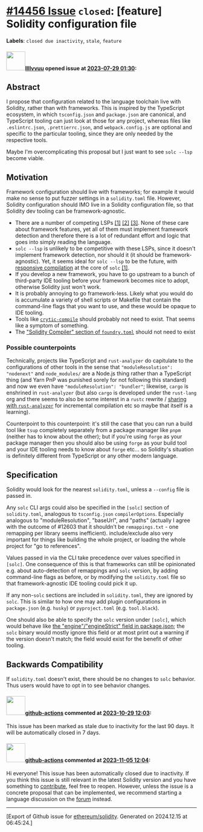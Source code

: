 # [\#14456 Issue](https://github.com/ethereum/solidity/issues/14456) `closed`: [feature] Solidity configuration file
**Labels**: `closed due inactivity`, `stale`, `feature`


#### <img src="https://avatars.githubusercontent.com/u/5601392?v=4" width="50">[llllvvuu](https://github.com/llllvvuu) opened issue at [2023-07-29 01:30](https://github.com/ethereum/solidity/issues/14456):

<!--## Prerequisites

- First, many thanks for taking part in the community. We really appreciate that.
- We realize there is a lot of data requested here. We ask only that you do your best to provide as much information as possible so we can better help you.
- Support questions are better asked in one of the following locations:
    - [Solidity chat](https://gitter.im/ethereum/solidity)
    - [Stack Overflow](https://ethereum.stackexchange.com/)
- Ensure the issue isn't already reported (check `feature` and `language design` labels).
- If you feel uncertain about your feature request, perhaps it's better to open a language design or feedback forum thread via the issue selector, or by going to the forum directly.
    - [Solidity forum](https://forum.soliditylang.org/)

*Delete the above section and the instructions in the sections below before submitting*
-->

## Abstract

I propose that configuration related to the language toolchain live with Solidity, rather than with frameworks. This is inspired by the TypeScript ecosystem, in which `tsconfig.json` and `package.json` are canonical, and TypeScript tooling can just look at those for any project, whereas files like `.eslintrc.json`, `.prettierrc.json`, and `webpack.config.js` are optional and specific to the particular tooling, since they are only needed by the respective tools.

Maybe I'm overcomplicating this proposal but I just want to see `solc --lsp` become viable.

## Motivation

Framework configuration should live with frameworks; for example it would make no sense to put fuzzer settings in a `solidity.toml` file. However, Solidity configuration should IMO live in a Solidity configuration file, so that Solidity dev tooling can be framework-agnostic.
* There are a number of competing LSPs [[1]](https://github.com/juanfranblanco/vscode-solidity) [[2]](https://github.com/NomicFoundation/hardhat-vscode) [[3]](https://ackeeblockchain.com/woke/docs/latest/language-server/). None of these care about framework features, yet all of them must implement framework detection and therefore there is a lot of redundant effort and logic that goes into simply reading the language.
* `solc --lsp` is unlikely to be competitive with these LSPs, since it doesn't implement framework detection, nor should it (it should be framework-agnostic). Yet, it seems ideal for `solc --lsp` to be the future, with [responsive compilation](https://www.youtube.com/watch?v=N6b44kMS6OM) at the core of `solc` [[1]](https://matklad.github.io/2023/01/25/next-rust-compiler.html).
* If you develop a new framework, you have to go upstream to a bunch of third-party IDE tooling before your framework becomes nice to adopt, otherwise Solidity just won't work.
* It is probably annoying to go framework-less. Likely what you would do is accumulate a variety of shell scripts or Makefile that contain the command-line flags that you want to use, and these would be opaque to IDE tooling.
* Tools like [`crytic-compile`](https://github.com/crytic/crytic-compile) should probably not need to exist. That seems like a symptom of something.
* The ["Solidity Compiler" section of `foundry.toml`](https://book.getfoundry.sh/reference/config/solidity-compiler) should not need to exist

### Possible counterpoints
Technically, projects like TypeScript and `rust-analyzer` do capitulate to the configurations of other tools in the sense that `"moduleResolution": "nodenext"` and `node_modules/` are a Node.js thing rather than a TypeScript thing (and Yarn PnP was punished sorely for not following this standard) and now we even have `"moduleResolution": "bundler"`; likewise, `cargo` is enshrined in `rust-analyzer` (but also `cargo` is developed under the `rust-lang` org and there seems to also be some interest in a `rustc` rewrite / [sharing with `rust-analyzer`](https://rust-lang.github.io/compiler-team/minutes/design-meeting/2019-09-13-rust-analyzer-and-libraryification/) for incremental compilation etc so maybe that itself is a learning).

Counterpoint to this counterpoint: it's still the case that you can run a build tool like `tsup` completely separately from a package manager like `pnpm` (neither has to know about the other); but if you're using `forge` as your package manager then you should also be using `forge` as your build tool and your IDE tooling needs to know about `forge` etc... so Solidity's situation is definitely different from TypeScript or any other modern language.

## Specification
Solidity would look for the nearest `solidity.toml`, unless a `--config` file is passed in. 

Any `solc` CLI args could also be specified in the `[solc]` section of `solidity.toml`, analogous to `tsconfig.json` `compilerOptions`. Especially analogous to "moduleResolution", "baseUrl", and "paths" (actually I agree with the outcome of #12603 that it shouldn't be `remappings.txt` - one remapping per library seems inefficient). include/exclude also very important for things like building the whole project, or loading the whole project for "go to references".

Values passed in via the CLI take precedence over values specified in `[solc]`. One consequence of this is that frameworks can still be opinionated e.g. about auto-detection of remappings and `solc` version, by adding command-line flags as before, or by modifying the `solidity.toml` file so that framework-agnostic IDE tooling could pick it up.

If any non-`solc` sections are included in `solidity.toml`, they are ignored by `solc`. This is similar to how one may add plugin configurations in `package.json` (e.g. `husky`) or `pyproject.toml` (e.g. `tool.black`).

One should also be able to specify the `solc` version under `[solc]`, which would behave like [the "engine"/"engineStrict" field in package.json](https://www.marcusoft.net/2015/03/packagejson-and-engines-and-enginestrict.html); the `solc` binary would mostly ignore this field or at most print out a warning if the version doesn't match; the field would exist for the benefit of other tooling.

## Backwards Compatibility

If `solidity.toml` doesn't exist, there should be no changes to `solc` behavior. Thus users would have to opt in to see behavior changes.


#### <img src="https://avatars.githubusercontent.com/in/15368?v=4" width="50">[github-actions](https://github.com/apps/github-actions) commented at [2023-10-29 12:03](https://github.com/ethereum/solidity/issues/14456#issuecomment-1784084994):

This issue has been marked as stale due to inactivity for the last 90 days.
It will be automatically closed in 7 days.

#### <img src="https://avatars.githubusercontent.com/in/15368?v=4" width="50">[github-actions](https://github.com/apps/github-actions) commented at [2023-11-05 12:04](https://github.com/ethereum/solidity/issues/14456#issuecomment-1793717607):

Hi everyone! This issue has been automatically closed due to inactivity.
If you think this issue is still relevant in the latest Solidity version and you have something to [contribute](https://docs.soliditylang.org/en/latest/contributing.html), feel free to reopen.
However, unless the issue is a concrete proposal that can be implemented, we recommend starting a language discussion on the [forum](https://forum.soliditylang.org) instead.


-------------------------------------------------------------------------------



[Export of Github issue for [ethereum/solidity](https://github.com/ethereum/solidity). Generated on 2024.12.15 at 06:45:24.]
